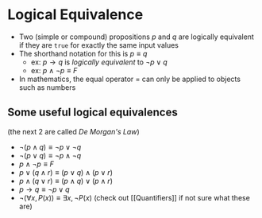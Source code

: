 # Logical Equivalence
- Two (simple or compound) propositions $p$ and $q$ are logically equivalent if they are `true` for exactly the same input values
- The shorthand notation for this is $p ≡ q$
	- ex: $p → q$ is *logically equivalent* to $¬p ∨ q$
	- ex: $p ∧ ¬p ≡ F$
- In mathematics, the equal operator $=$ can only be applied to objects such as numbers

## Some useful logical equivalences
(the next 2 are called *De Morgan's Law*)
- $¬(p ∧ q) ≡ ¬p ∨ ¬q$
- $¬(p ∨ q) ≡ ¬p ∧ ¬q$
- $p ∧ ¬p ≡ F$
- $p ∨ (q ∧ r) ≡ (p ∨ q) ∧ (p ∨ r)$
- $p ∧ (q ∨ r) ≡ (p ∧ q) ∨ (p ∧ r)$
- $p → q ≡ ¬p∨q$
- $¬(∀x, P(x)) ≡ ∃x, ¬P(x)$ (check out [[Quantifiers]] if not sure what these are)
